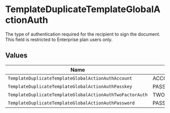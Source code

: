 # TemplateDuplicateTemplateGlobalActionAuth

The type of authentication required for the recipient to sign the document. This field is restricted to Enterprise plan users only.


## Values

| Name                                                     | Value                                                    |
| -------------------------------------------------------- | -------------------------------------------------------- |
| `TemplateDuplicateTemplateGlobalActionAuthAccount`       | ACCOUNT                                                  |
| `TemplateDuplicateTemplateGlobalActionAuthPasskey`       | PASSKEY                                                  |
| `TemplateDuplicateTemplateGlobalActionAuthTwoFactorAuth` | TWO_FACTOR_AUTH                                          |
| `TemplateDuplicateTemplateGlobalActionAuthPassword`      | PASSWORD                                                 |